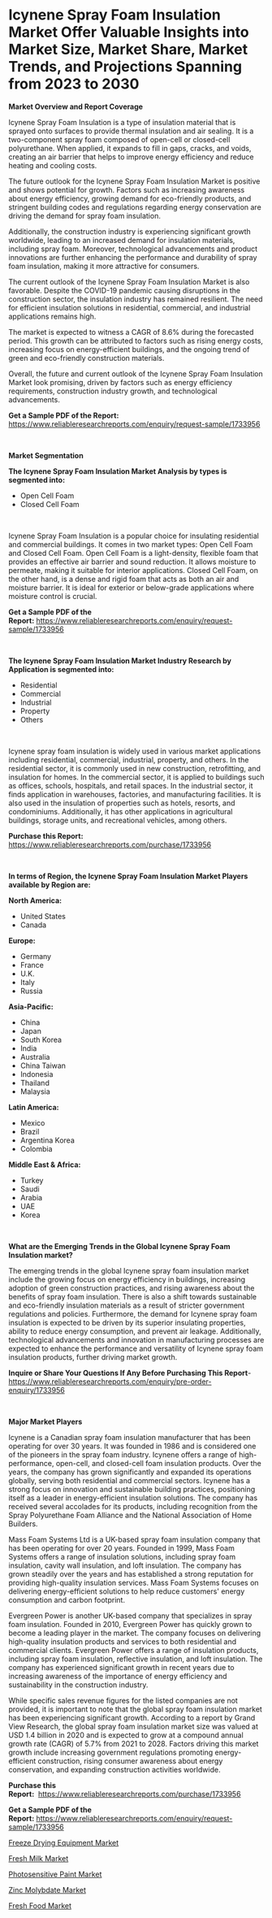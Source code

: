 <p><h1>Icynene Spray Foam Insulation Market Offer Valuable Insights into Market Size, Market Share, Market Trends, and Projections Spanning from 2023 to 2030</h1></p><p><strong>Market Overview and Report Coverage</strong></p>
<p><p>Icynene Spray Foam Insulation is a type of insulation material that is sprayed onto surfaces to provide thermal insulation and air sealing. It is a two-component spray foam composed of open-cell or closed-cell polyurethane. When applied, it expands to fill in gaps, cracks, and voids, creating an air barrier that helps to improve energy efficiency and reduce heating and cooling costs.</p><p>The future outlook for the Icynene Spray Foam Insulation Market is positive and shows potential for growth. Factors such as increasing awareness about energy efficiency, growing demand for eco-friendly products, and stringent building codes and regulations regarding energy conservation are driving the demand for spray foam insulation.</p><p>Additionally, the construction industry is experiencing significant growth worldwide, leading to an increased demand for insulation materials, including spray foam. Moreover, technological advancements and product innovations are further enhancing the performance and durability of spray foam insulation, making it more attractive for consumers.</p><p>The current outlook of the Icynene Spray Foam Insulation Market is also favorable. Despite the COVID-19 pandemic causing disruptions in the construction sector, the insulation industry has remained resilient. The need for efficient insulation solutions in residential, commercial, and industrial applications remains high.</p><p>The market is expected to witness a CAGR of 8.6% during the forecasted period. This growth can be attributed to factors such as rising energy costs, increasing focus on energy-efficient buildings, and the ongoing trend of green and eco-friendly construction materials.</p><p>Overall, the future and current outlook of the Icynene Spray Foam Insulation Market look promising, driven by factors such as energy efficiency requirements, construction industry growth, and technological advancements.</p></p>
<p><strong>Get a Sample PDF of the Report:</strong> <a href="https://www.reliableresearchreports.com/enquiry/request-sample/1733956">https://www.reliableresearchreports.com/enquiry/request-sample/1733956</a></p>
<p>&nbsp;</p>
<p><strong>Market Segmentation</strong></p>
<p><strong>The Icynene Spray Foam Insulation Market Analysis by types is segmented into:</strong></p>
<p><ul><li>Open Cell Foam</li><li>Closed Cell Foam</li></ul></p>
<p>&nbsp;</p>
<p><p>Icynene Spray Foam Insulation is a popular choice for insulating residential and commercial buildings. It comes in two market types: Open Cell Foam and Closed Cell Foam. Open Cell Foam is a light-density, flexible foam that provides an effective air barrier and sound reduction. It allows moisture to permeate, making it suitable for interior applications. Closed Cell Foam, on the other hand, is a dense and rigid foam that acts as both an air and moisture barrier. It is ideal for exterior or below-grade applications where moisture control is crucial.</p></p>
<p><strong>Get a Sample PDF of the Report:</strong>&nbsp;<a href="https://www.reliableresearchreports.com/enquiry/request-sample/1733956">https://www.reliableresearchreports.com/enquiry/request-sample/1733956</a></p>
<p>&nbsp;</p>
<p><strong>The Icynene Spray Foam Insulation Market Industry Research by Application is segmented into:</strong></p>
<p><ul><li>Residential</li><li>Commercial</li><li>Industrial</li><li>Property</li><li>Others</li></ul></p>
<p>&nbsp;</p>
<p><p>Icynene spray foam insulation is widely used in various market applications including residential, commercial, industrial, property, and others. In the residential sector, it is commonly used in new construction, retrofitting, and insulation for homes. In the commercial sector, it is applied to buildings such as offices, schools, hospitals, and retail spaces. In the industrial sector, it finds application in warehouses, factories, and manufacturing facilities. It is also used in the insulation of properties such as hotels, resorts, and condominiums. Additionally, it has other applications in agricultural buildings, storage units, and recreational vehicles, among others.</p></p>
<p><strong>Purchase this Report:</strong>&nbsp; <a href="https://www.reliableresearchreports.com/purchase/1733956">https://www.reliableresearchreports.com/purchase/1733956</a></p>
<p>&nbsp;</p>
<p><strong>In terms of Region, the Icynene Spray Foam Insulation Market Players available by Region are:</strong></p>
<p>
    <p> <strong> North America: </strong>
        <ul>
            <li>United States</li>
            <li>Canada</li>
        </ul>
        </p> 
    <p> <strong> Europe: </strong>
        <ul>
            <li>Germany</li>
            <li>France</li>
            <li>U.K.</li>
            <li>Italy</li>
            <li>Russia</li>
        </ul>
        </p> 
    <p> <strong> Asia-Pacific: </strong>
        <ul>
            <li>China</li>
            <li>Japan</li>
            <li>South Korea</li>
            <li>India</li>
            <li>Australia</li>
            <li>China Taiwan</li>
            <li>Indonesia</li>
            <li>Thailand</li>
            <li>Malaysia</li>
        </ul>
        </p> 
    <p> <strong> Latin America: </strong>
        <ul>
            <li>Mexico</li>
            <li>Brazil</li>
            <li>Argentina Korea</li>
            <li>Colombia</li>
        </ul>
        </p> 
    <p> <strong> Middle East & Africa: </strong>
        <ul>
            <li>Turkey</li>
            <li>Saudi</li>
            <li>Arabia</li>
            <li>UAE</li>
            <li>Korea</li>
        </ul>
    </p>
    </p>
<p>&nbsp;</p>
<p><strong>What are the Emerging Trends in the Global Icynene Spray Foam Insulation market?</strong></p>
<p><p>The emerging trends in the global Icynene spray foam insulation market include the growing focus on energy efficiency in buildings, increasing adoption of green construction practices, and rising awareness about the benefits of spray foam insulation. There is also a shift towards sustainable and eco-friendly insulation materials as a result of stricter government regulations and policies. Furthermore, the demand for Icynene spray foam insulation is expected to be driven by its superior insulating properties, ability to reduce energy consumption, and prevent air leakage. Additionally, technological advancements and innovation in manufacturing processes are expected to enhance the performance and versatility of Icynene spray foam insulation products, further driving market growth.</p></p>
<p><strong>Inquire or Share Your Questions If Any Before Purchasing This Report</strong>- <a href="https://www.reliableresearchreports.com/enquiry/pre-order-enquiry/1733956">https://www.reliableresearchreports.com/enquiry/pre-order-enquiry/1733956</a></p>
<p>&nbsp;</p>
<p><strong>Major Market Players</strong></p>
<p><p>Icynene is a Canadian spray foam insulation manufacturer that has been operating for over 30 years. It was founded in 1986 and is considered one of the pioneers in the spray foam industry. Icynene offers a range of high-performance, open-cell, and closed-cell foam insulation products. Over the years, the company has grown significantly and expanded its operations globally, serving both residential and commercial sectors. Icynene has a strong focus on innovation and sustainable building practices, positioning itself as a leader in energy-efficient insulation solutions. The company has received several accolades for its products, including recognition from the Spray Polyurethane Foam Alliance and the National Association of Home Builders.</p><p>Mass Foam Systems Ltd is a UK-based spray foam insulation company that has been operating for over 20 years. Founded in 1999, Mass Foam Systems offers a range of insulation solutions, including spray foam insulation, cavity wall insulation, and loft insulation. The company has grown steadily over the years and has established a strong reputation for providing high-quality insulation services. Mass Foam Systems focuses on delivering energy-efficient solutions to help reduce customers' energy consumption and carbon footprint.</p><p>Evergreen Power is another UK-based company that specializes in spray foam insulation. Founded in 2010, Evergreen Power has quickly grown to become a leading player in the market. The company focuses on delivering high-quality insulation products and services to both residential and commercial clients. Evergreen Power offers a range of insulation products, including spray foam insulation, reflective insulation, and loft insulation. The company has experienced significant growth in recent years due to increasing awareness of the importance of energy efficiency and sustainability in the construction industry.</p><p>While specific sales revenue figures for the listed companies are not provided, it is important to note that the global spray foam insulation market has been experiencing significant growth. According to a report by Grand View Research, the global spray foam insulation market size was valued at USD 1.4 billion in 2020 and is expected to grow at a compound annual growth rate (CAGR) of 5.7% from 2021 to 2028. Factors driving this market growth include increasing government regulations promoting energy-efficient construction, rising consumer awareness about energy conservation, and expanding construction activities worldwide.</p></p>
<p><strong>Purchase this Report:</strong>&nbsp;&nbsp;<a href="https://www.reliableresearchreports.com/purchase/1733956">https://www.reliableresearchreports.com/purchase/1733956</a></p>
<p></p>
<p><strong>Get a Sample PDF of the Report:</strong>&nbsp;<a href="https://www.reliableresearchreports.com/enquiry/request-sample/1733956">https://www.reliableresearchreports.com/enquiry/request-sample/1733956</a></p>
<p><p><a href="https://medium.com/@horlandkidd/freeze-drying-equipment-market-analysis-its-cagr-market-segmentation-and-global-industry-overview-803637dd2d84">Freeze Drying Equipment Market</a></p><p><a href="https://medium.com/@marinaieme/fresh-milk-market-trends-forecast-and-competitive-analysis-to-2030-49c2831bd4ee">Fresh Milk Market</a></p><p><a href="https://github.com/gaydyna/Market-Research-Report-List-1/blob/main/photosensitive-paint-market.md">Photosensitive Paint Market</a></p><p><a href="https://github.com/tamvrosiya/Market-Research-Report-List-1/blob/main/zinc-molybdate-market.md">Zinc Molybdate Market</a></p><p><a href="https://medium.com/@othamcclure/fresh-food-market-size-reveals-the-best-marketing-channels-in-global-industry-bc5b2bcf4dd9">Fresh Food Market</a></p></p>
